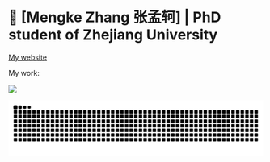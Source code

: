 # 🚀 [Mengke Zhang 张孟轲] | PhD student of Zhejiang University 

[My website](https://bigdoubi.github.io/)

My work: 

<a href="https://github.com/ZJU-FAST-Lab/DDR-opt"><img align="center" src="https://github-readme-stats.vercel.app/api/pin/?username=ZJU-FAST-Lab&repo=DDR-opt&theme=buefy" /></a> 

![](https://raw.githubusercontent.com/bigdoubi/bigdoubi/refs/heads/output/github-contribution-grid-snake.svg)
